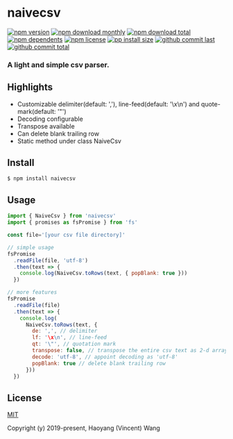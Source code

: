 # naivecsv

[![npm version][badge-npm-version]][url-npm]
[![npm download monthly][badge-npm-download-monthly]][url-npm]
[![npm download total][badge-npm-download-total]][url-npm]
[![npm dependents][badge-npm-dependents]][url-github]
[![npm license][badge-npm-license]][url-npm]
[![pp install size][badge-pp-install-size]][url-pp]
[![github commit last][badge-github-last-commit]][url-github]
[![github commit total][badge-github-commit-count]][url-github]

[//]: <> (Shields)
[badge-npm-version]: https://flat.badgen.net/npm/v/naivecsv
[badge-npm-download-monthly]: https://flat.badgen.net/npm/dm/naivecsv
[badge-npm-download-total]:https://flat.badgen.net/npm/dt/naivecsv
[badge-npm-dependents]: https://flat.badgen.net/npm/dependents/naivecsv
[badge-npm-license]: https://flat.badgen.net/npm/license/naivecsv
[badge-pp-install-size]: https://flat.badgen.net/packagephobia/install/naivecsv
[badge-github-last-commit]: https://flat.badgen.net/github/last-commit/hoyeungw/naivecsv
[badge-github-commit-count]: https://flat.badgen.net/github/commits/hoyeungw/naivecsv

[//]: <> (Link)
[url-npm]: https://npmjs.org/package/naivecsv
[url-pp]: https://packagephobia.now.sh/result?p=naivecsv
[url-github]: https://github.com/hoyeungw/naivecsv

### A light and simple csv parser.

## Highlights

- Customizable delimiter(default: ','), line-feed(default: '\x\n') and quote-mark(default: '\"')
- Decoding configurable
- Transpose available
- Can delete blank trailing row
- Static method under class NaiveCsv

## Install

```console
$ npm install naivecsv
```

## Usage

```js
import { NaiveCsv } from 'naivecsv'
import { promises as fsPromise } from 'fs'

const file='[your csv file directory]'

// simple usage
fsPromise
  .readFile(file, 'utf-8')
  .then(text => {
    console.log(NaiveCsv.toRows(text, { popBlank: true }))
  })

// more features
fsPromise
  .readFile(file)
  .then(text => {
    console.log(
      NaiveCsv.toRows(text, {
        de: ',', // delimiter
        lf: '\x\n', // line-feed
        qt: '\"', // quotation mark
        transpose: false, // transpose the entire csv text as 2-d array
        decode: 'utf-8', // appoint decoding as 'utf-8'
        popBlank: true // delete blank trailing row
      }))
  })
```

## License

[MIT](http://opensource.org/licenses/MIT)

Copyright (y) 2019-present, Haoyang (Vincent) Wang
